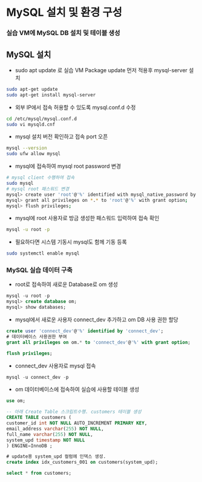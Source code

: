 # MySQL 설치 및 환경 구성

### 실습 VM에 MySQL DB 설치 및 테이블 생성

## MySQL 설치

- sudo apt update 로 실습 VM Package update 먼저 적용후 mysql-server 설치

```bash
sudo apt-get update
sudo apt-get install mysql-server
```

- 외부 IP에서 접속 허용할 수 있도록 mysql.conf.d 수정

```bash
cd /etc/mysql/mysql.conf.d
sudo vi mysqld.cnf
```

- mysql 설치 버전 확인하고 접속 port 오픈

```bash
mysql --version
sudo ufw allow mysql
```

- mysql에 접속하여 mysql root password 변경

```bash
# mysql client 수행하여 접속
sudo mysql
# mysql root 패스워드 변경
mysql> create user 'root'@'%' identified with mysql_native_password by 'root';
mysql> grant all privileges on *.* to 'root'@'%' with grant option;
mysql> flush privileges;
```

- mysql에 root 사용자로 방금 생성한 패스워드 입력하여 접속 확인

```bash
mysql -u root -p
```

- 필요하다면 시스템 기동시 mysql도 함께 기동 등록

```bash
sudo systemctl enable mysql
```

### MySQL 실습 데이터 구축

- root로 접속하여 새로운 Database로 om 생성

```sql
mysql -u root -p
mysql> create database om;
mysql> show databases;
```

- mysql에서 새로운 사용자 connect_dev 추가하고 om DB 사용 권한 할당

```sql
create user 'connect_dev'@'%' identified by 'connect_dev';
# 데이터베이스 사용권한 부여
grant all privileges on om.* to 'connect_dev'@'%' with grant option;

flush privileges;
```

- connect_dev 사용자로 mysql 접속

```sql
mysql -u connect_dev -p 
```

- om 데이터베이스에 접속하여 실습에 사용할 테이블 생성

```sql
use om;

-- 아래 Create Table 스크립트수행. customers 테이블 생성
CREATE TABLE customers (
customer_id int NOT NULL AUTO_INCREMENT PRIMARY KEY,
email_address varchar(255) NOT NULL,
full_name varchar(255) NOT NULL,
system_upd timestamp NOT NULL
) ENGINE=InnoDB ;

# update용 system_upd 컬럼에 인덱스 생성. 
create index idx_customers_001 on customers(system_upd);

select * from customers;

```